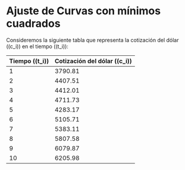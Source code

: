 # Ajuste de Curvas con mínimos cuadrados
Consideremos la siguiente tabla que representa la cotización del dólar (\(c_i\)) en el tiempo (\(t_i\)):

<div align="center">

| Tiempo (\(t_i\)) | Cotización del dólar (\(c_i\)) |
| ----------------- | ----------------------------- |
| 1 | 3790.81   |
| 2 |  4407.51  |
| 3 |  4412.01 |
| 4 |  4711.73 |
| 5 |  4283.17  |
| 6 | 5105.71   |
| 7 | 5383.11  |
| 8 |  5807.58  |
| 9 | 6079.87  |
|10 |  6205.98  |

</div>

